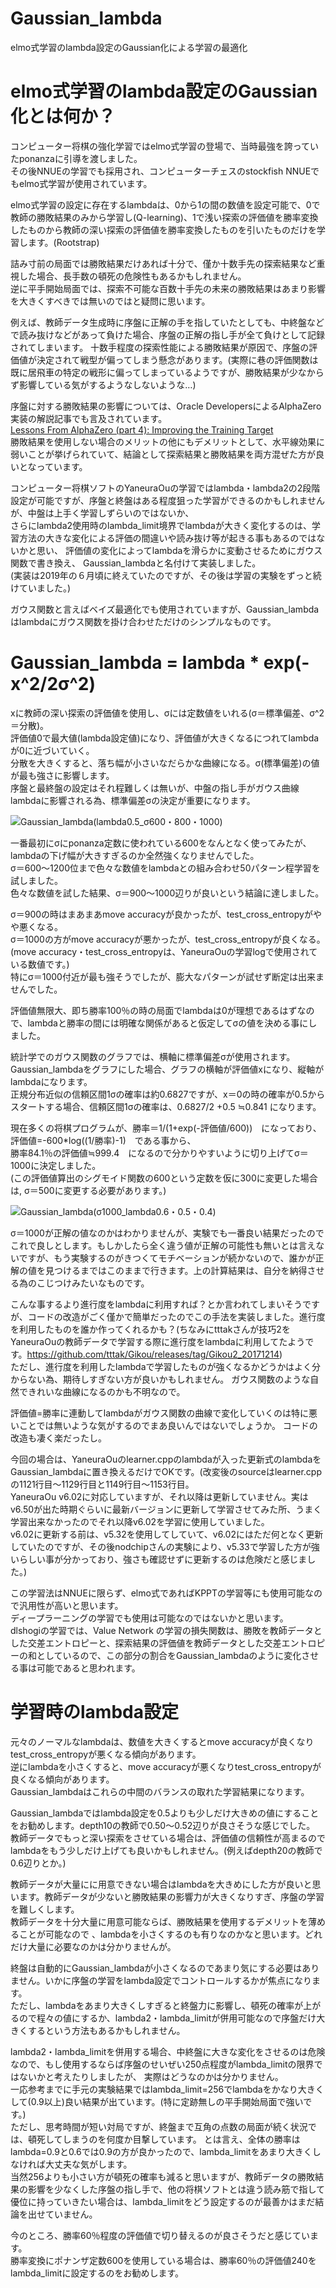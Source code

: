 # Gaussian_lambda
elmo式学習のlambda設定のGaussian化による学習の最適化

# elmo式学習のlambda設定のGaussian化とは何か？
コンピューター将棋の強化学習ではelmo式学習の登場で、当時最強を誇っていたponanzaに引導を渡しました。  
その後NNUEの学習でも採用され、コンピューターチェスのstockfish NNUEでもelmo式学習が使用されています。 

elmo式学習の設定に存在するlambdaは、0から1の間の数値を設定可能で、0で教師の勝敗結果のみから学習し(Q-learning)、1で浅い探索の評価値を勝率変換したものから教師の深い探索の評価値を勝率変換したものを引いたものだけを学習します。(Rootstrap)

詰み寸前の局面では勝敗結果だけあれば十分で、僅か十数手先の探索結果など重視した場合、長手数の頓死の危険性もあるかもしれません。  
逆に平手開始局面では、探索不可能な百数十手先の未来の勝敗結果はあまり影響を大きくすべきでは無いのではと疑問に思います。  

例えば、教師データ生成時に序盤に正解の手を指していたとしても、中終盤などで読み抜けなどがあって負けた場合、序盤の正解の指し手が全て負けとして記録されてしまいます。  十数手程度の探索性能による勝敗結果が原因で、序盤の評価値が決定されて戦型が偏ってしまう懸念があります。(実際に巷の評価関数は既に居飛車の特定の戦形に偏ってしまっているようですが、勝敗結果が少なからず影響している気がするようなしないような…)  

序盤に対する勝敗結果の影響については、Oracle DevelopersによるAlphaZero実装の解説記事でも言及されています。  
[Lessons From AlphaZero (part 4): Improving the Training Target](https://medium.com/oracledevs/lessons-from-alphazero-part-4-improving-the-training-target-6efba2e71628)  
勝敗結果を使用しない場合のメリットの他にもデメリットとして、水平線効果に弱いことが挙げられていて、結論として探索結果と勝敗結果を両方混ぜた方が良いとなっています。  

コンピューター将棋ソフトのYaneuraOuの学習ではlambda・lambda2の2段階設定が可能ですが、序盤と終盤はある程度狙った学習ができるのかもしれませんが、中盤は上手く学習しずらいのではないか、  
さらにlambda2使用時のlambda_limit境界でlambdaが大きく変化するのは、学習方法の大きな変化による評価の間違いや読み抜け等が起きる事もあるのではないかと思い、
評価値の変化によってlambdaを滑らかに変動させるためにガウス関数で書き換え、  Gaussian_lambdaと名付けて実装しました。  
(実装は2019年の６月頃に終えていたのですが、その後は学習の実験をずっと続けていました。)  

ガウス関数と言えばベイズ最適化でも使用されていますが、Gaussian_lambdaはlambdaにガウス関数を掛け合わせただけのシンプルなものです。

# Gaussian_lambda = lambda * exp(-x^2/2σ^2)
xに教師の深い探索の評価値を使用し、σには定数値をいれる(σ＝標準偏差、σ^2＝分散)。  
評価値0で最大値(lambda設定値)になり、評価値が大きくなるにつれてlambdaが0に近づいていく。  
分散を大きくすると、落ち幅が小さいなだらかな曲線になる。σ(標準偏差)の値が最も強さに影響します。  
序盤と最終盤の設定はそれ程難しくは無いが、中盤の指し手がガウス曲線lambdaに影響される為、標準偏差σの決定が重要になります。  

![Gaussian_lambda(lambda0.5_σ600・800・1000)](https://raw.githubusercontent.com/Bonta0729/Gaussian_lambda/master/Gaussian_lambda(lambda0.5_%CF%83600%E3%83%BB800%E3%83%BB1000).png)

一番最初にσにponanza定数に使われている600をなんとなく使ってみたが、lambdaの下げ幅が大きすぎるのか全然強くなりませんでした。  
σ＝600～1200位まで色々な数値をlambdaとの組み合わせ50パターン程学習を試しました。  
色々な数値を試した結果、σ＝900～1000辺りが良いという結論に達しました。  

σ＝900の時はまあまあmove accuracyが良かったが、test_cross_entropyがやや悪くなる。  
σ＝1000の方がmove accuracyが悪かったが、test_cross_entropyが良くなる。(move accuracy・test_cross_entropyは、YaneuraOuの学習logで使用されている数値です。)  
特にσ＝1000付近が最も強そうでしたが、膨大なパターンが試せず断定は出来ませんでした。

評価値無限大、即ち勝率100％の時の局面でlambdaは0が理想であるはずなので、lambdaと勝率の間には明確な関係があると仮定してσの値を決める事にしました。  

統計学でのガウス関数のグラフでは、横軸に標準偏差σが使用されます。  
Gaussian_lambdaをグラフにした場合、グラフの横軸が評価値xになり、縦軸がlambdaになります。  
正規分布近似の信頼区間1σの確率は約0.6827ですが、x＝0の時の確率が0.5からスタートする場合、信頼区間1σの確率は、0.6827/2 +0.5 ≒0.841 になります。  

現在多くの将棋プログラムが、勝率＝1/(1+exp(-評価値/600))　になっており、  
評価値=-600*log((1/勝率)-1)　である事から、  
勝率84.1％の評価値≒999.4　になるので分かりやすいように切り上げてσ＝1000に決定しました。  
(この評価値算出のシグモイド関数の600という定数を仮に300に変更した場合は,
σ＝500に変更する必要があります。)

![Gaussian_lambda(σ1000_lambda0.6・0.5・0.4)](https://raw.githubusercontent.com/Bonta0729/Gaussian_lambda/master/Gaussian_lambda(%CF%831000_lambda0.6%E3%83%BB0.5%E3%83%BB0.4).png)

σ＝1000が正解の値なのかはわかりませんが、実験でも一番良い結果だったのでこれで良しとします。もしかしたら全く違う値が正解の可能性も無いとは言えないですが、もう実験するのがきつくてモチベーションが続かないので、誰かが正解の値を見つけるまではこのままで行きます。上の計算結果は、自分を納得させる為のこじつけみたいなものです。  

こんな事するより進行度をlambdaに利用すれば？とか言われてしまいそうですが、コードの改造がごく僅かで簡単だったのでこの手法を実装しました。進行度を利用したものを誰か作ってくれるかも？(ちなみにtttakさんが技巧2をYaneuraOuの教師データで学習する際に進行度をlambdaに利用してたようです。https://github.com/tttak/Gikou/releases/tag/Gikou2_20171214)  
ただし、進行度を利用したlambdaで学習したものが強くなるかどうかはよく分からない為、期待しすぎない方が良いかもしれません。
ガウス関数のような自然できれいな曲線になるのかも不明なので。

評価値=勝率に連動してlambdaがガウス関数の曲線で変化していくのは特に悪いことでは無いような気がするのでまあ良いんではないでしょうか。
コードの改造も凄く楽だったし。

今回の場合は、YaneuraOuのlearner.cppのlambdaが入った更新式のlambdaをGaussian_lambdaに置き換えるだけでOKです。(改変後のsourceはlearner.cppの1121行目～1129行目と1149行目～1153行目。  
YaneuraOu v6.02に対応していますが、それ以降は更新していません。実はv6.50が出た時期ぐらいに最新バージョンに更新して学習させてみた所、うまく学習出来なかったのでそれ以降v6.02を学習に使用していました。  
v6.02に更新する前は、v5.32を使用してしていて、v6.02にはただ何となく更新していたのですが、その後nodchipさんの実験により、v5.33で学習した方が強いらしい事が分かっており、強さも確認せずに更新するのは危険だと感じました。)    

この学習法はNNUEに限らず、elmo式であればKPPTの学習等にも使用可能なので汎用性が高いと思います。  
ディープラーニングの学習でも使用は可能なのではないかと思います。  
dlshogiの学習では、Value Network の学習の損失関数は、勝敗を教師データとした交差エントロピーと、探索結果の評価値を教師データとした交差エントロピーの和としているので、この部分の割合をGaussian_lambdaのように変化させる事は可能であると思われます。  

# 学習時のlambda設定
元々のノーマルなlambdaは、数値を大きくするとmove accuracyが良くなりtest_cross_entropyが悪くなる傾向があります。  
逆にlambdaを小さくすると、move accuracyが悪くなりtest_cross_entropyが良くなる傾向があります。  
Gaussian_lambdaはこれらの中間のバランスの取れた学習結果になります。  

Gaussian_lambdaではlambda設定を0.5よりも少しだけ大きめの値にすることをお勧めします。depth10の教師で0.50～0.52辺りが良さそうな感じでした。  
教師データでもっと深い探索をさせている場合は、評価値の信頼性が高まるのでlambdaをもう少しだけ上げても良いかもしれません。(例えばdepth20の教師で0.6辺りとか。)  

教師データが大量にに用意できない場合はlambdaを大きめにした方が良いと思います。教師データが少ないと勝敗結果の影響力が大きくなりすぎ、序盤の学習を難しくします。  
教師データを十分大量に用意可能ならば、勝敗結果を使用するデメリットを薄めることが可能なので
、lambdaを小さくするのも有りなのかなと思います。どれだけ大量に必要なのかは分かりませんが。

終盤は自動的にGaussian_lambdaが小さくなるのであまり気にする必要はありません。いかに序盤の学習をlambda設定でコントロールするかが焦点になります。  
ただし、lambdaをあまり大きくしすぎると終盤力に影響し、頓死の確率が上がるので程々の値にするか、lambda2・lambda_limitが併用可能なので序盤だけ大きくするという方法もあるかもしれません。  

lambda2・lambda_limitを併用する場合、中終盤に大きな変化をさせるのは危険なので、もし使用するならば序盤のせいぜい250点程度がlambda_limitの限界ではないかと考えたりしましたが、
実際はどうなのかは分かりません。  
一応参考までに手元の実験結果ではlambda_limit=256でlambdaをかなり大きくして(0.9以上)良い結果が出ています。(特に定跡無しの平手開始局面で強いです。)  
ただし、思考時間が短い対局ですが、終盤まで互角の点数の局面が続く状況では、頓死してしまうのを何度か目撃しています。
とは言え、全体の勝率はlambda=0.9と0.6では0.9の方が良かったので、lambda_limitをあまり大きくしなければ大丈夫な気がします。  
当然256よりも小さい方が頓死の確率も減ると思いますが、教師データの勝敗結果の影響を少なくした序盤の指し手で、他の将棋ソフトとは違う読み筋で指して優位に持っていきたい場合は、lambda_limitをどう設定するのが最善かはまだ結論を出せていません。

今のところ、勝率60％程度の評価値で切り替えるのが良さそうだと感じています。  
勝率変換にポナンザ定数600を使用している場合は、勝率60％の評価値240をlambda_limitに設定するのをお勧めします。
  


